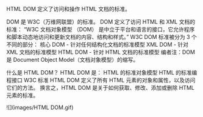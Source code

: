 HTML DOM 定义了访问和操作 HTML 文档的标准。

DOM 是 W3C（万维网联盟）的标准。
DOM 定义了访问 HTML 和 XML 文档的标准：
“W3C 文档对象模型 （DOM） 是中立于平台和语言的接口，它允许程序和脚本动态地访问和更新文档的内容、结构和样式。”
W3C DOM 标准被分为 3 个不同的部分：
核心 DOM - 针对任何结构化文档的标准模型
XML DOM - 针对 XML 文档的标准模型
HTML DOM - 针对 HTML 文档的标准模型
编者注：DOM 是 Document Object Model（文档对象模型）的缩写。

什么是 HTML DOM？
HTML DOM 是：
HTML 的标准对象模型
HTML 的标准编程接口
W3C 标准
HTML DOM 定义了所有 HTML 元素的对象和属性，以及访问它们的方法。
换言之，HTML DOM 是关于如何获取、修改、添加或删除 HTML 元素的标准。

![](images/HTML DOM.gif)